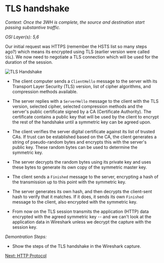 # TLS handshake

_Context: Once the 3WH is complete, the source and destination start passing substantive traffic._

_OSI Layer(s): 5,6_

Our initial request was HTTPS (remember the HSTS list so many steps ago?) which means its encrypted using TLS (earlier version were called ``SSL``). We now need to negotiate a TLS connection which will be used for the duration of the session.

![TLS Handshake](https://www.ibm.com/support/knowledgecenter/SSFKSJ_7.1.0/com.ibm.mq.doc/sy10660a.gif)

* The client computer sends a ``ClientHello`` message to the server with its Transport Layer Security (TLS) version, list of cipher algorithms, and compression methods available.

* The server replies with a ``ServerHello`` message to the client with the TLS version, selected cipher, selected compression methods and the server's public certificate signed by a CA (Certificate Authority). The certificate contains a public key that will be used by the client to encrypt the rest of the handshake until a symmetric key can be agreed upon.

* The client verifies the server digital certificate against its list of trusted CAs. If trust can be established based on the CA, the client generates a string of pseudo-random bytes and encrypts this with the server's public key. These random bytes can be used to determine the symmetric key.

* The server decrypts the random bytes using its private key and uses these bytes to generate its own copy of the symmetric master key.

* The client sends a ``Finished`` message to the server, encrypting a hash of the transmission up to this point with the symmetric key.

* The server generates its own hash, and then decrypts the client-sent hash to verify that it matches. If it does, it sends its own ``Finished`` message to the client, also encrypted with the symmetric key.

* From now on the TLS session transmits the application (HTTP) data encrypted with the agreed symmetric key -- and we can't look at the application data in Wireshark unless we decrypt the capture with the session key.

_Demontration Steps:_
* Show the steps of the TLS handshake in the Wireshark capture.

[Next: HTTP Protocol](./9-HTTPproto.md)